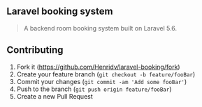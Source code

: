 ## Laravel booking system

> A backend room booking system built on Laravel 5.6.

## Contributing

1. Fork it (<https://github.com/Henridv/laravel-booking/fork>)
2. Create your feature branch (`git checkout -b feature/fooBar`)
3. Commit your changes (`git commit -am 'Add some fooBar'`)
4. Push to the branch (`git push origin feature/fooBar`)
5. Create a new Pull Request

